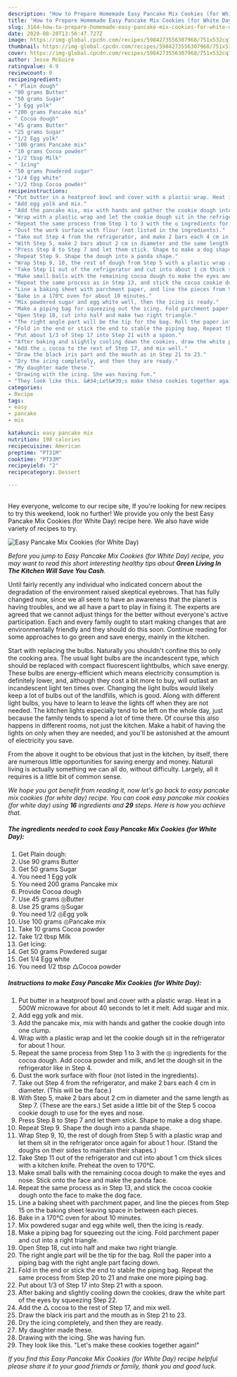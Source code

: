 ```yaml
---
description: "How to Prepare Homemade Easy Pancake Mix Cookies (for White Day)"
title: "How to Prepare Homemade Easy Pancake Mix Cookies (for White Day)"
slug: 3164-how-to-prepare-homemade-easy-pancake-mix-cookies-for-white-day
date: 2020-08-20T13:56:47.727Z
image: https://img-global.cpcdn.com/recipes/5984273556307968/751x532cq70/easy-pancake-mix-cookies-for-white-day-recipe-main-photo.jpg
thumbnail: https://img-global.cpcdn.com/recipes/5984273556307968/751x532cq70/easy-pancake-mix-cookies-for-white-day-recipe-main-photo.jpg
cover: https://img-global.cpcdn.com/recipes/5984273556307968/751x532cq70/easy-pancake-mix-cookies-for-white-day-recipe-main-photo.jpg
author: Jesse McGuire
ratingvalue: 4.9
reviewcount: 9
recipeingredient:
- " Plain dough"
- "90 grams Butter"
- "50 grams Sugar"
- "1 Egg yolk"
- "200 grams Pancake mix"
- " Cocoa dough"
- "45 grams Butter"
- "25 grams Sugar"
- "1/2 Egg yolk"
- "100 grams Pancake mix"
- "10 grams Cocoa powder"
- "1/2 tbsp Milk"
- " Icing"
- "50 grams Powdered sugar"
- "1/4 Egg white"
- "1/2 tbsp Cocoa powder"
recipeinstructions:
- "Put butter in a heatproof bowl and cover with a plastic wrap. Heat in a 500W microwave for about 40 seconds to let it melt. Add sugar and mix."
- "Add egg yolk and mix."
- "Add the pancake mix, mix with hands and gather the cookie dough into one clump."
- "Wrap with a plastic wrap and let the cookie dough sit in the refrigerator for about 1 hour."
- "Repeat the same process from Step 1 to 3 with the ◎ ingredients for the cocoa dough. Add cocoa powder and milk, and let the dough sit in the refrigerator like in Step 4."
- "Dust the work surface with flour (not listed in the ingredients)."
- "Take out Step 4 from the refrigerator, and make 2 bars each 4 cm in diameter. (This will be the face.)"
- "With Step 5, make 2 bars about 2 cm in diameter and the same length as Step 7. (These are the ears.) Set aside a little bit of the Step 5 cocoa cookie dough to use for the eyes and nose."
- "Press Step 8 to Step 7 and let them stick. Shape to make a dog shape."
- "Repeat Step 9. Shape the dough into a panda shape."
- "Wrap Step 9, 10, the rest of dough from Step 5 with a plastic wrap and let them sit in the refrigerator once again for about 1 hour. (Stand the doughs on their sides to maintain their shapes.)"
- "Take Step 11 out of the refrigerator and cut into about 1 cm thick slices with a kitchen knife. Preheat the oven to 170℃."
- "Make small balls with the remaining cocoa dough to make the eyes and nose. Stick onto the face and make the panda face."
- "Repeat the same process as in Step 13, and stick the cocoa cookie dough onto the face to make the dog face."
- "Line a baking sheet with parchment paper, and line the pieces from Step 15 on the baking sheet leaving space in between each pieces."
- "Bake in a 170℃ oven for about 10 minutes."
- "Mix powdered sugar and egg white well, then the icing is ready."
- "Make a piping bag for squeezing out the icing. Fold parchment paper and cut into a right triangle."
- "Open Step 18, cut into half and make two right triangle."
- "The right angle part will be the tip for the bag. Roll the paper into a piping bag with the right angle part facing down."
- "Fold in the end or stick the end to stable the piping bag. Repeat the same process from Step 20 to 21 and make one more piping bag."
- "Put about 1/3 of Step 17 into Step 21 with a spoon."
- "After baking and slightly cooling down the cookies, draw the white part of the eyes by squeezing Step 22."
- "Add the △ cocoa to the rest of Step 17, and mix well."
- "Draw the black iris part and the mouth as in Step 21 to 23."
- "Dry the icing completely, and then they are ready."
- "My daughter made these."
- "Drawing with the icing. She was having fun."
- "They look like this. &#34;Let&#39;s make these cookies together again!&#34;"
categories:
- Recipe
tags:
- easy
- pancake
- mix

katakunci: easy pancake mix 
nutrition: 198 calories
recipecuisine: American
preptime: "PT31M"
cooktime: "PT33M"
recipeyield: "2"
recipecategory: Dessert

---
```

<br>
Hey everyone, welcome to our recipe site, If you're looking for new recipes to try this weekend, look no further! We provide you only the best Easy Pancake Mix Cookies (for White Day) recipe here. We also have wide variety of recipes to try.
<br>


![Easy Pancake Mix Cookies (for White Day)](https://img-global.cpcdn.com/recipes/5984273556307968/751x532cq70/easy-pancake-mix-cookies-for-white-day-recipe-main-photo.jpg)

<i>Before you jump to Easy Pancake Mix Cookies (for White Day) recipe, you may want to read this short interesting healthy tips about 
<strong>Green Living In The Kitchen Will Save You Cash</strong>.</i>
</br>

Until fairly recently any individual who indicated concern about the degradation of the environment raised skeptical eyebrows. That has fully changed now, since we all seem to have an awareness that the planet is having troubles, and we all have a part to play in fixing it. The experts are agreed that we cannot adjust things for the better without everyone's active participation. Each and every family ought to start making changes that are environmentally friendly and they should do this soon. Continue reading for some approaches to go green and save energy, mainly in the kitchen.

Start with replacing the bulbs. Naturally you shouldn't confine this to only the cooking area. The usual light bulbs are the incandescent type, which should be replaced with compact fluorescent lightbulbs, which save energy. These bulbs are energy-efficient which means electricity consumption is definitely lower, and, although they cost a bit more to buy, will outlast an incandescent light ten times over. Changing the light bulbs would likely keep a lot of bulbs out of the landfills, which is good. Along with different light bulbs, you have to learn to leave the lights off when they are not needed. The kitchen lights especially tend to be left on the whole day, just because the family tends to spend a lot of time there. Of course this also happens in different rooms, not just the kitchen. Make a habit of having the lights on only when they are needed, and you'll be astonished at the amount of electricity you save.

From the above it ought to be obvious that just in the kitchen, by itself, there are numerous little opportunities for saving energy and money. Natural living is actually something we can all do, without difficulty. Largely, all it requires is a little bit of common sense.


<i>We hope you got benefit from reading it, now let's go back to easy pancake mix cookies (for white day) recipe. You can cook easy pancake mix cookies (for white day) using <strong>16</strong> ingredients and <strong>29</strong> steps. Here is how you achieve that.
</i>

##### The ingredients needed to cook Easy Pancake Mix Cookies (for White Day):

1. Get  Plain dough:
1. Use 90 grams Butter
1. Get 50 grams Sugar
1. You need 1 Egg yolk
1. You need 200 grams Pancake mix
1. Provide  Cocoa dough
1. Use 45 grams ◎Butter
1. Use 25 grams ◎Sugar
1. You need 1/2 ◎Egg yolk
1. Use 100 grams ◎Pancake mix
1. Take 10 grams Cocoa powder
1. Take 1/2 tbsp Milk
1. Get  Icing:
1. Get 50 grams Powdered sugar
1. Get 1/4 Egg white
1. You need 1/2 tbsp △Cocoa powder


##### Instructions to make Easy Pancake Mix Cookies (for White Day):

1. Put butter in a heatproof bowl and cover with a plastic wrap. Heat in a 500W microwave for about 40 seconds to let it melt. Add sugar and mix.
1. Add egg yolk and mix.
1. Add the pancake mix, mix with hands and gather the cookie dough into one clump.
1. Wrap with a plastic wrap and let the cookie dough sit in the refrigerator for about 1 hour.
1. Repeat the same process from Step 1 to 3 with the ◎ ingredients for the cocoa dough. Add cocoa powder and milk, and let the dough sit in the refrigerator like in Step 4.
1. Dust the work surface with flour (not listed in the ingredients).
1. Take out Step 4 from the refrigerator, and make 2 bars each 4 cm in diameter. (This will be the face.)
1. With Step 5, make 2 bars about 2 cm in diameter and the same length as Step 7. (These are the ears.) Set aside a little bit of the Step 5 cocoa cookie dough to use for the eyes and nose.
1. Press Step 8 to Step 7 and let them stick. Shape to make a dog shape.
1. Repeat Step 9. Shape the dough into a panda shape.
1. Wrap Step 9, 10, the rest of dough from Step 5 with a plastic wrap and let them sit in the refrigerator once again for about 1 hour. (Stand the doughs on their sides to maintain their shapes.)
1. Take Step 11 out of the refrigerator and cut into about 1 cm thick slices with a kitchen knife. Preheat the oven to 170℃.
1. Make small balls with the remaining cocoa dough to make the eyes and nose. Stick onto the face and make the panda face.
1. Repeat the same process as in Step 13, and stick the cocoa cookie dough onto the face to make the dog face.
1. Line a baking sheet with parchment paper, and line the pieces from Step 15 on the baking sheet leaving space in between each pieces.
1. Bake in a 170℃ oven for about 10 minutes.
1. Mix powdered sugar and egg white well, then the icing is ready.
1. Make a piping bag for squeezing out the icing. Fold parchment paper and cut into a right triangle.
1. Open Step 18, cut into half and make two right triangle.
1. The right angle part will be the tip for the bag. Roll the paper into a piping bag with the right angle part facing down.
1. Fold in the end or stick the end to stable the piping bag. Repeat the same process from Step 20 to 21 and make one more piping bag.
1. Put about 1/3 of Step 17 into Step 21 with a spoon.
1. After baking and slightly cooling down the cookies, draw the white part of the eyes by squeezing Step 22.
1. Add the △ cocoa to the rest of Step 17, and mix well.
1. Draw the black iris part and the mouth as in Step 21 to 23.
1. Dry the icing completely, and then they are ready.
1. My daughter made these.
1. Drawing with the icing. She was having fun.
1. They look like this. &#34;Let&#39;s make these cookies together again!&#34;


<i>If you find this Easy Pancake Mix Cookies (for White Day) recipe helpful please share it to your good friends or family, thank you and good luck.</i>

